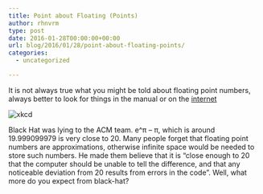 ```yaml
---
title: Point about Floating (Points)
author: rhnvrm
type: post
date: 2016-01-28T00:00:00+00:00
url: blog/2016/01/28/point-about-floating-points/
categories:
  - uncategorized

---
```

It is not always true what you might be told about floating point numbers, always better to look for things in the manual or on the [internet][1]

![xkcd][2]

Black Hat was lying to the ACM team. e^π &#8211; π, which is around 19.999099979 is very close to 20. Many people forget that floating point numbers are approximations, otherwise infinite space would be needed to store such numbers. He made them believe that it is “close enough to 20 that the computer should be unable to tell the difference, and that any noticeable deviation from 20 results from errors in the code”. Well, what more do you expect from black-hat?

 [1]: http://floating-point-gui.de/basic/
 [2]: https://imgs.xkcd.com/comics/e_to_the_pi_minus_pi.png